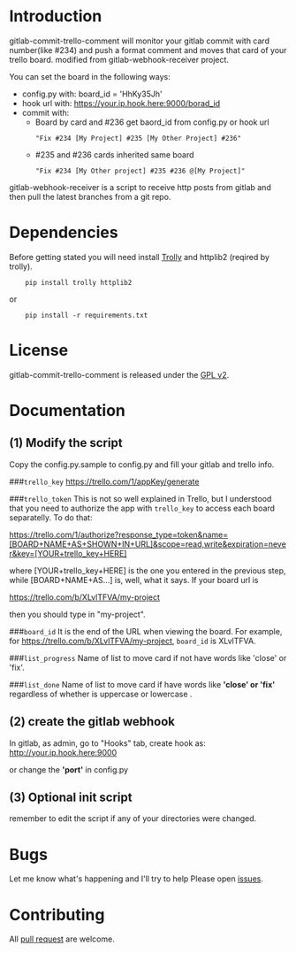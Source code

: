 # Introduction

gitlab-commit-trello-comment will monitor your gitlab commit with card number(like #234) and push a format comment and moves that card of your trello board.
modified from gitlab-webhook-receiver project.

You can set the board  in the following ways:

- config.py with: board_id = 'HhKy35Jh'
- hook url with: https://your.ip.hook.here:9000/borad_id
- commit with:
  + Board by card and #236 get baord_id from config.py or hook url
    ```
    "Fix #234 [My Project] #235 [My Other Project] #236"
    ```
  + #235 and #236 cards inherited same board
    ```
    "Fix #234 [My Other project] #235 #236 @[My Project]"
    ```

gitlab-webhook-receiver is a script to receive http posts from gitlab and then
pull the latest branches from a git repo.

# Dependencies

Before getting stated you will need install [Trolly](https://github.com/plish/Trolly) and httplib2 (reqired by trolly).
```
    pip install trolly httplib2
```
or
```
    pip install -r requirements.txt
```


# License

gitlab-commit-trello-comment is released under the [GPL v2](http://www.gnu.org/licenses/gpl-2.0.html).

# Documentation

(1) Modify the script
---------------------

Copy the config.py.sample to config.py and fill your gitlab and trello info.

###`trello_key`
https://trello.com/1/appKey/generate

###`trello_token`
This is not so well explained in Trello, but I understood that you need to authorize the app with `trello_key` to access each board separatelly. To do that:

https://trello.com/1/authorize?response_type=token&name=[BOARD+NAME+AS+SHOWN+IN+URL]&scope=read,write&expiration=never&key=[YOUR+trello_key+HERE]

where [YOUR+trello_key+HERE] is the one you entered in the previous step, while [BOARD+NAME+AS...] is, well, what it says. If your board url is

https://trello.com/b/XLvlTFVA/my-project

then you should type in "my-project".

###`board_id`
It is the end of the URL when viewing the board. For example, for https://trello.com/b/XLvlTFVA/my-project, `board_id` is XLvlTFVA.

###`list_progress`
Name of list to move card if not have words like 'close' or 'fix'.

###`list_done`
Name of list to move card if have words like **'close' or 'fix'** regardless of whether is uppercase or lowercase .

(2) create the gitlab webhook
-----------------------------

In gitlab, as admin, go to "Hooks" tab, create hook as: http://your.ip.hook.here:9000

or change the **'port'** in config.py

(3) Optional init script
------------------------

remember to edit the script if any of your directories were changed.

# Bugs

Let me know what's happening and I'll try to help
Please open [issues](https://github.com/vxcamiloxv/gitlab-commit-trello-comment/issues).


# Contributing
All [pull request](https://github.com/vxcamiloxv/gitlab-commit-trello-comment/pulls) are welcome.
